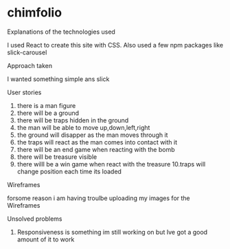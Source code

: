 # chimfolio

Explanations of the technologies used

I used React to create this site with CSS. Also used a few npm packages like slick-carousel

Approach taken

I wanted something simple ans slick

User stories

1. there is a man figure
2. there will be a ground
3. there will be traps hidden in the ground
4. the man will be able to move up,down,left,right
5. the ground will disapper as the man moves through it
6. the traps will react as the man comes into contact with it
7. there will be an end game when reacting with the bomb
8. there will be treasure visible
9. there willl be a win game when react with the treasure
10.traps will change position each time its loaded

Wireframes

forsome reason i am having troulbe uploading my images for the Wireframes


Unsolved problems

1. Responsiveness is something im still working on but Ive got a good amount of it to work

